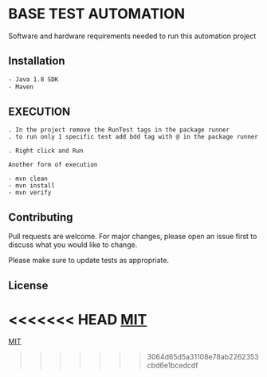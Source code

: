 # BASE TEST AUTOMATION

Software and hardware requirements needed to run this automation project

## Installation



```bash
- Java 1.8 SDK
- Maven
```

## EXECUTION

```
. In the project remove the RunTest tags in the package runner
. to run only 1 specific test add bdd tag with @ in the package runner

. Right click and Run

Another form of execution

- mvn clean
- mvn install
- mvn verify
```

## Contributing
Pull requests are welcome. For major changes, please open an issue first to discuss what you would like to change.

Please make sure to update tests as appropriate.

## License
<<<<<<< HEAD
[MIT](https://choosealicense.com/licenses/mit/)
=======
[MIT](https://choosealicense.com/licenses/mit/)
>>>>>>> 3064d65d5a31108e78ab2262353cbd6e1bcedcdf
